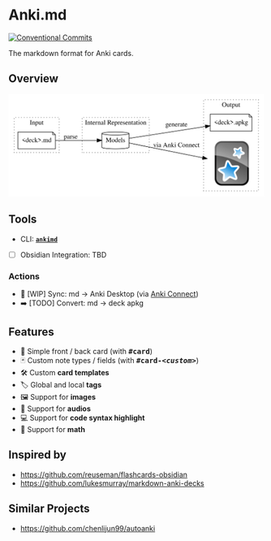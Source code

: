 # Anki.md

[![Conventional Commits](https://img.shields.io/badge/Conventional%20Commits-1.0.0-yellow.svg)](https://conventionalcommits.org)

The markdown format for Anki cards.

## Overview

![Overview Forward](docs/overview.png)

## Tools

- CLI: [**`ankimd`**](packages/cli)
- [ ] Obsidian Integration: TBD

### Actions

- 🔄 [WIP] Sync: md -> Anki Desktop (via [Anki Connect](https://ankiweb.net/shared/info/2055492159))
- ➡️ [TODO] Convert: md -> deck apkg

## Features

- 📄 Simple front / back card (with <kbd>**#card**</kbd>)
- 🃏 Custom note types / fields (with <kbd>**#card-_\<custom>_**</kbd>)
- 🛠️ Custom **card templates**
- 🏷️ Global and local **tags**
- 🖼️ Support for **images**
- 🎤 Support for **audios**
- 💻 Support for **code syntax highlight**
- 🟰 Support for **math**

## Inspired by

- https://github.com/reuseman/flashcards-obsidian
- https://github.com/lukesmurray/markdown-anki-decks

## Similar Projects

- https://github.com/chenlijun99/autoanki
